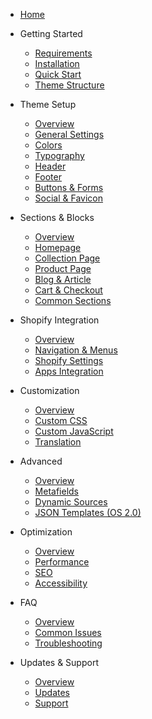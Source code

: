 - [Home](README.md)

- Getting Started
  - [Requirements](getting-started/requirements.md)
  - [Installation](getting-started/installation.md)
  - [Quick Start](getting-started/quick-start.md)
  - [Theme Structure](getting-started/theme-structure.md)

- Theme Setup
  - [Overview](theme-setup/README.md)
  - [General Settings](theme-setup/general-settings.md)
  - [Colors](theme-setup/colors.md)
  - [Typography](theme-setup/typography.md)
  - [Header](theme-setup/header.md)
  - [Footer](theme-setup/footer.md)
  - [Buttons & Forms](theme-setup/buttons-forms.md)
  - [Social & Favicon](theme-setup/social-favicon.md)

- Sections & Blocks
  - [Overview](sections/README.md)
  - [Homepage](sections/homepage.md)
  - [Collection Page](sections/collection.md)
  - [Product Page](sections/product.md)
  - [Blog & Article](sections/blog-article.md)
  - [Cart & Checkout](sections/cart-checkout.md)
  - [Common Sections](sections/common-sections.md)

- Shopify Integration
  - [Overview](integration/README.md)
  - [Navigation & Menus](integration/navigation-menus.md)
  - [Shopify Settings](integration/shopify-settings.md)
  - [Apps Integration](integration/apps-integration.md)

- Customization
  - [Overview](customization/README.md)
  - [Custom CSS](customization/custom-css.md)
  - [Custom JavaScript](customization/custom-js.md)
  - [Translation](customization/translation.md)

- Advanced
  - [Overview](advanced/README.md)
  - [Metafields](advanced/metafields.md)
  - [Dynamic Sources](advanced/dynamic-sources.md)
  - [JSON Templates (OS 2.0)](advanced/json-templates.md)

- Optimization
  - [Overview](optimization/README.md)
  - [Performance](optimization/performance.md)
  - [SEO](optimization/seo.md)
  - [Accessibility](optimization/accessibility.md)

- FAQ
  - [Overview](faq/README.md)
  - [Common Issues](faq/common-issues.md)
  - [Troubleshooting](faq/troubleshooting.md)

- Updates & Support
  - [Overview](updates-support/README.md)
  - [Updates](updates-support/updates.md)
  - [Support](updates-support/support.md)
